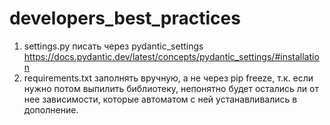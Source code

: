 # developers_best_practices

1. settings.py писать через pydantic_settings
https://docs.pydantic.dev/latest/concepts/pydantic_settings/#installation
2. requirements.txt заполнять вручную, а не через pip freeze, т.к. если нужно потом выпилить библиотеку, непонятно будет остались ли от нее зависимости, которые автоматом с ней устанавливались в дополнение.

